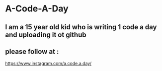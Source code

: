 # A-Code-A-Day

## I am a 15 year old kid who is writing 1 code a day and uploading it ot github

## please follow at : 
https://www.instagram.com/a.code.a.day/
